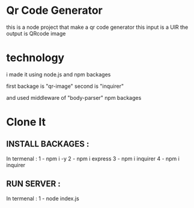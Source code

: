 # Qr Code Generator 

this is a node project that make a qr code generator
this input is a UlR the output is QRcode image 


# technology

i made it using node.js and npm backages

first backage is "qr-image"
second is "inquirer"

and used middleware of "body-parser" npm backages

# Clone It 

INSTALL BACKAGES :
------------------ 
In termenal : 
              1 - npm i -y
              2 - npm i express
              3 - npm i inquirer
              4 - npm i inquirer 

RUN SERVER :
------------

In termenal : 
              1 - node index.js 
